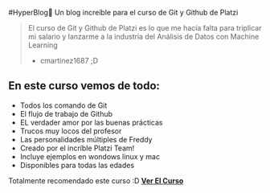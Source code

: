 #HyperBlog💙
Un blog increíble para el curso de Git y Github de Platzi
> El curso de Git y Github de Platzi es lo que me hacía falta para triplicar mi salario y lanzarme a la industria del Análisis de Datos con Machine Learning
> - cmartinez1687 ;D

##  **En este curso vemos de todo:**
* Todos los comando de Git
* El flujo de trabajo de Github
* EL verdader amor por las buenas prácticas
* Trucos muy locos del profesor
* Las personalidades múltiples de Freddy
* Creado por el incríble Platzi Team!
* Incluye ejemplos en wondows linux y mac
* Disponibles para todas las edades

Totalmente recomendado este curso :D [**Ver El Curso**](http://platzi.com/cursos/git-github/ "Ver el curso")

